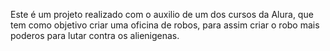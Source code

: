 Este é um projeto realizado com o auxilio de um dos cursos da Alura, que tem como objetivo criar uma oficina de robos, para assim criar o robo mais poderos para lutar contra os alienigenas.
